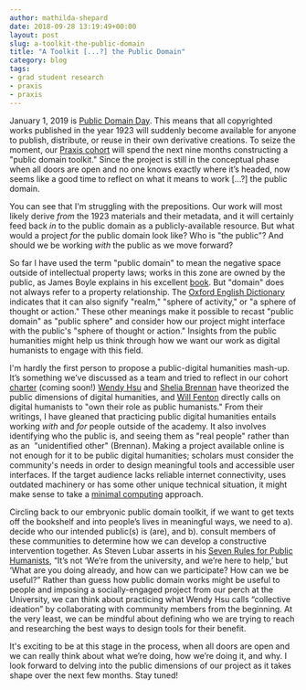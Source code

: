 ```yaml
---
author: mathilda-shepard
date: 2018-09-28 13:19:49+00:00
layout: post
slug: a-toolkit-the-public-domain
title: "A Toolkit [...?] the Public Domain"
category: blog
tags:
- grad student research
- praxis
- praxis
---
```


January 1, 2019 is [Public Domain Day](https://lifehacker.com/these-1923-copyrighted-works-enter-the-public-domain-in-1825241296). This means that all copyrighted works published in the year 1923 will suddenly become available for anyone to publish, distribute, or reuse in their own derivative creations. To seize the moment, our [Praxis cohort](https://praxis.scholarslab.org/) will spend the next nine months constructing a "public domain toolkit." Since the project is still in the conceptual phase when all doors are open and no one knows exactly where it’s headed, now seems like a good time to reflect on what it means to work […?] the public domain.

You can see that I'm struggling with the prepositions. Our work will most likely derive _from_ the 1923 materials and their metadata, and it will certainly feed back _in_ to the public domain as a publicly-available resource. But what would a project _for_ the public domain look like? Who is "the public"? And should we be working _with_ the public as we move forward?

So far I have used the term "public domain" to mean the negative space outside of intellectual property laws; works in this zone are owned by the public, as James Boyle explains in his excellent [book](http://boyle.yupnet.org/chapter-1-intellectual-property/). But "domain" does not always refer to a property relationship. The [Oxford English Dictionary](http://www.oed.com.proxy01.its.virginia.edu/view/Entry/56649?rskey=8BI5lA&result=1#eid) indicates that it can also signify "realm," "sphere of activity," or "a sphere of thought or action." These other meanings make it possible to recast "public domain" as "public sphere" and consider how our project might interface with the public's "sphere of thought or action." Insights from the public humanities might help us think through how we want our work as digital humanists to engage with this field.

I'm hardly the first person to propose a public-digital humanities mash-up. It’s something we’ve discussed as a team and tried to reflect in our cohort [charter](https://praxis.scholarslab.org/charter/charter-2018-2019/) (coming soon!) [Wendy Hsu](http://dhdebates.gc.cuny.edu/debates/text/75) and [Shelia Brennan](http://dhdebates.gc.cuny.edu/debates/text/83) have theorized the public dimensions of digital humanities, and [Will Fenton](https://www.insidehighered.com/views/2018/01/29/literary-scholars-should-use-digital-humanities-reach-oft-ignored-public-opinion) directly calls on digital humanists to "own their role as public humanists." From their writings, I have gleaned that practicing public digital humanities entails working _with_ and _for_ people outside of the academy. It also involves identifying who the public is, and seeing them as "real people" rather than as an  "unidentified other" (Brennan). Making a project available online is not enough for it to be public digital humanities; scholars must consider the community's needs in order to design meaningful tools and accessible user interfaces. If the target audience lacks reliable internet connectivity, uses outdated machinery or has some other unique technical situation, it might make sense to take a [minimal computing](http://go-dh.github.io/mincomp/) approach.

Circling back to our embryonic public domain toolkit, if we want to get texts off the bookshelf and into people’s lives in meaningful ways, we need to a). decide who our intended public(s) is (are), and b). consult members of these communities to determine how we can develop a constructive intervention together. As Steven Lubar asserts in his [Seven Rules for Public Humanists](https://stevenlubar.wordpress.com/2014/06/05/seven-rules-for-public-humanists/), “It’s not ‘We’re from the university, and we’re here to help,’ but ‘What are you doing already, and how can we participate? How can we be useful?” Rather than guess how public domain works might be useful to people and imposing a socially-engaged project from our perch at the University, we can think about practicing what Wendy Hsu calls “collective ideation” by collaborating with community members from the beginning. At the very least, we can be mindful about defining who we are trying to reach and researching the best ways to design tools for their benefit.

It's exciting to be at this stage in the process, when all doors are open and we can really think about what we’re doing, how we’re doing it, and why. I look forward to delving into the public dimensions of our project as it takes shape over the next few months. Stay tuned!
